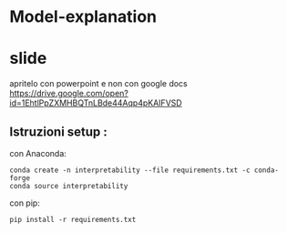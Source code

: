 # Model-explanation

# slide 
apritelo con powerpoint e non con google docs
https://drive.google.com/open?id=1EhtlPpZXMHBQTnLBde44Aqp4pKAIFVSD

## Istruzioni setup :
 
con Anaconda:

```
conda create -n interpretability --file requirements.txt -c conda-forge
conda source interpretability
```

con pip:

```
pip install -r requirements.txt
```
